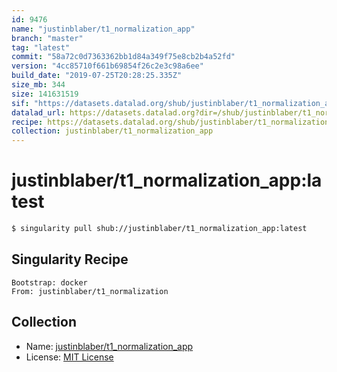```yaml
---
id: 9476
name: "justinblaber/t1_normalization_app"
branch: "master"
tag: "latest"
commit: "58a72c0d7363362bb1d84a349f75e8cb2b4a52fd"
version: "4cc85710f661b69854f26c2e3c98a6ee"
build_date: "2019-07-25T20:28:25.335Z"
size_mb: 344
size: 141631519
sif: "https://datasets.datalad.org/shub/justinblaber/t1_normalization_app/latest/2019-07-25-58a72c0d-4cc85710/4cc85710f661b69854f26c2e3c98a6ee.simg"
datalad_url: https://datasets.datalad.org?dir=/shub/justinblaber/t1_normalization_app/latest/2019-07-25-58a72c0d-4cc85710/
recipe: https://datasets.datalad.org/shub/justinblaber/t1_normalization_app/latest/2019-07-25-58a72c0d-4cc85710/Singularity
collection: justinblaber/t1_normalization_app
---
```


# justinblaber/t1_normalization_app:latest

```bash
$ singularity pull shub://justinblaber/t1_normalization_app:latest
```

## Singularity Recipe

```singularity
Bootstrap: docker
From: justinblaber/t1_normalization
```

## Collection

 - Name: [justinblaber/t1_normalization_app](https://github.com/justinblaber/t1_normalization_app)
 - License: [MIT License](https://api.github.com/licenses/mit)

